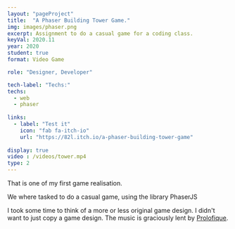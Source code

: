 ```yaml
---
layout: "pageProject"
title:  "A Phaser Building Tower Game."
img: images/phaser.png
excerpt: Assignment to do a casual game for a coding class.
keyVal: 2020.11
year: 2020
student: true
format: Video Game

role: "Designer, Developer"

tech-label: "Techs:"
techs:
  - web
  - phaser
  
links:
  - label: "Test it"
    icon: "fab fa-itch-io"
    url: "https://82l.itch.io/a-phaser-building-tower-game"
    
display: true
video : /videos/tower.mp4
type: 2
---
```

<p>That is one of my first game realisation.</p>
<p>We where tasked to do a casual game, using the library PhaserJS</p>
<p>I took some time to think of a more or less original game design. I didn't want to just copy a game design. The music is graciously lent by <a href=" https://www.youtube.com/channel/UCVpEvxxlkiVtnDQ9RjXGBEQ" target="_blank" >Prolofique</a>.</p>